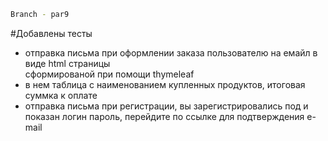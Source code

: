 ```bash
Branch - par9
```

 #Добавлены тесты
- отправка письма при оформлении заказа пользователю на емайл в виде html страницы   
  сформированой при помощи thymeleaf 
- в нем таблица с наименованием купленных продуктов, итоговая суммка к оплате  
- отправка письма при регистрации, вы зарегистрировались под и показан логин пароль,
  перейдите по ссылке для подтверждения e-mail 
  


  
